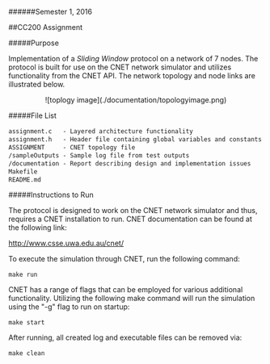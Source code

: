 ######Semester 1, 2016

##CC200 Assignment  

#####Purpose

Implementation of a *Sliding Window* protocol on a network of 7 nodes. The protocol is built for use on the CNET network simulator and utilizes functionality from the CNET API. The network topology and node links are illustrated below.

<center>
	![toplogy image](./documentation/topologyimage.png)
</center>

 
#####File List


	assignment.c   - Layered architecture functionality
	assignment.h   - Header file containing global variables and constants
	ASSIGNMENT     - CNET topology file
	/sampleOutputs - Sample log file from test outputs
	/documentation - Report describing design and implementation issues
	Makefile
	README.md
	
#####Instructions to Run

The protocol is designed to work on the CNET network simulator and thus, requires a CNET installation to run. CNET documentation can be found at the following link:

<http://www.csse.uwa.edu.au/cnet/>

To execute the simulation through CNET, run the following command:

	make run

CNET has a range of flags that can be employed for various additional functionality. Utilizing the following make command will run the simulation using the "-g" flag to run on startup:

	make start

After running, all created log and executable files can be removed via:

	make clean
